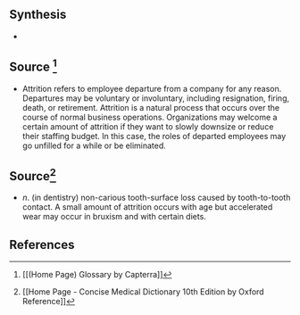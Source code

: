 ## Synthesis
- 
## Source [^1]
- Attrition refers to employee departure from a company for any reason. Departures may be voluntary or involuntary, including resignation, firing, death, or retirement. Attrition is a natural process that occurs over the course of normal business operations. Organizations may welcome a certain amount of attrition if they want to slowly downsize or reduce their staffing budget. In this case, the roles of departed employees may go unfilled for a while or be eliminated.
## Source[^2]
- $n$. (in dentistry) non-carious tooth-surface loss caused by tooth-to-tooth contact. A small amount of attrition occurs with age but accelerated wear may occur in bruxism and with certain diets.
## References

[^1]: [[(Home Page) Glossary by Capterra]]
[^2]: [[Home Page - Concise Medical Dictionary 10th Edition by Oxford Reference]]